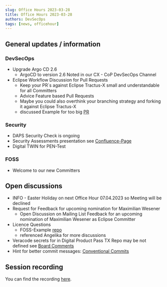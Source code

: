 ```yaml
---
slug: Office Hours 2023-03-28
title: Office Hours 2023-03-28
authors: DevSecOps
tags: [news, officehour]
---
```


## General updates / information

### DevSecOps

- Upgrade Argo CD 2.6
  - ArgoCD to version 2.6 Noted in our CX - CoP DevSecOps Channel
- Eclipse Workflow Discussion for Pull Requests
  - Keep your PR´s against Eclipse Tractus-X small and understandable for all Committers
  - Advice Feature based Pull Requests
  - Maybe you could also overthink your branching strategy and forking it against Eclipse Tractus-X
  - discussed Example for too big [PR](https://github.com/eclipse-tractusx/digital-product-pass/pull/12/)

### Security

- DAPS Security Check is ongoing
- Security Assessments presentation see [Confluence-Page](https://confluence.catena-x.net/x/yIEUAg)
- Digital TWIN for PEN-Test

### FOSS

- Welcome to our new Committers

## Open discussions

- INFO - Easter Holiday on next Office Hour 07.04.2023 so Meeting will be declined
- Request for Feedback for upcoming nomination for Maximilian Wesener
  - Open Discussion on Mailing List Feedback for an upcoming nomination of Maximilian Wesener as Eclipse Committer
- Licence Questions
  - FOSS-Example [repo](https://github.com/catenax-ng/foss-example)
  - referenced Angelika for more discussions
- Veracode secrets for in Digital Product Pass TX Repo may be not defined see [Board Comments](https://miro.com/app/board/uXjVOEDsHAI=/)
- Hint for better commit messages: [Conventional Commits](https://www.conventionalcommits.org/en/v1.0.0/)

## Session recording

You can find the recording [here](https://bcgcatenax.sharepoint.com/sites/CommunitiesofPractises/_layouts/15/stream.aspx?id=%2Fsites%2FCommunitiesofPractises%2FShared%20Documents%2FCX%2DCoP%20DevSecOps%2FOffice%5FHours%5FRegular%5FRecordings%2FCXDevSecOps%20Office%20Hours%2D20230331%5F115450%2DMeeting%20Recording%2Emp4).
